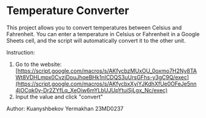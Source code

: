 # Temperature Converter 
This project allows you to convert temperatures between Celsius and Fahrenheit. You can enter a temperature in Celsius or Fahrenheit in a Google Sheets cell, and the script will automatically convert it to the other unit.

Instruction:

1. Go to the website: [https://script.google.com/macros/s/AKfycbzMUxOU_0oxmo7H2Ny8TAWt8VDHLmpx0CvzjDouJhqeBHk1nICDQS3uUrsGFhs-y3gC9Q/exec](https://script.google.com/macros/s/AKfycbxXyiYJKdhXfUe0OFeJe5nn4jOCqk0y-Dr2ZYfLq_XeOiw6mYLbUJUpYtuiSjLgx_Nc/exec)
2. Input the value and click "convert"
   
Author: Kuanyshbekov Yermakhan 23MD0237
